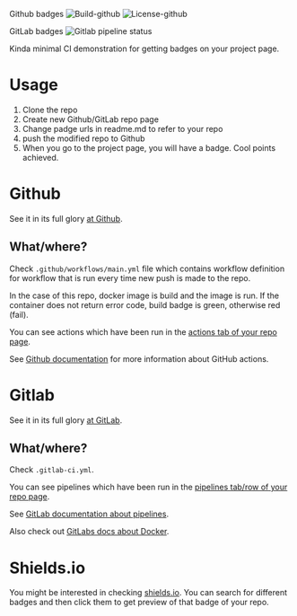 Github badges
![Build-github](https://github.com/buq2/minimal_ci_badges/actions/workflows/main.yml/badge.svg)
![License-github](https://img.shields.io/github/license/buq2/minimal_ci_badges)

GitLab badges
![Gitlab pipeline status](https://img.shields.io/gitlab/pipeline/buq2/minimal_ci_badges/master)

Kinda minimal CI demonstration for getting badges on your project page.

# Usage

1) Clone the repo 
2) Create new Github/GitLab repo page
3) Change padge urls in readme.md to refer to your repo
4) push the modified repo to Github
5) When you go to the project page, you will have a badge. Cool points achieved.

# Github

See it in its full glory [at Github](https://github.com/buq2/minimal_ci_badges).

## What/where?

Check `.github/workflows/main.yml` file which contains workflow definition 
for workflow that is run every time new push is made to the repo.

In the case of this repo, docker image is build and the image is run.
If the container does not return error code, build badge is green, otherwise
red (fail).

You can see actions which have been run in the [actions tab of your repo page](https://github.com/buq2/minimal_ci_badges/actions).

See [Github documentation](https://docs.github.com/en/actions/learn-github-actions)
for more information about GitHub actions.

# Gitlab

See it in its full glory [at GitLab](https://gitlab.com/buq2/minimal_ci_badges).

## What/where?

Check `.gitlab-ci.yml`.

You can see pipelines which have been run in the [pipelines tab/row of your repo page](https://gitlab.com/buq2/minimal_ci_badges/-/pipelines).

See [GitLab documentation about pipelines](https://docs.gitlab.com/ee/ci/pipelines/).

Also check out [GitLabs docs about Docker](https://docs.gitlab.com/ee/ci/docker/using_docker_images.html).


# Shields.io

You might be interested in checking [shields.io](https://shields.io). You can 
search for different badges and then click them to get preview of that
badge of your repo.
